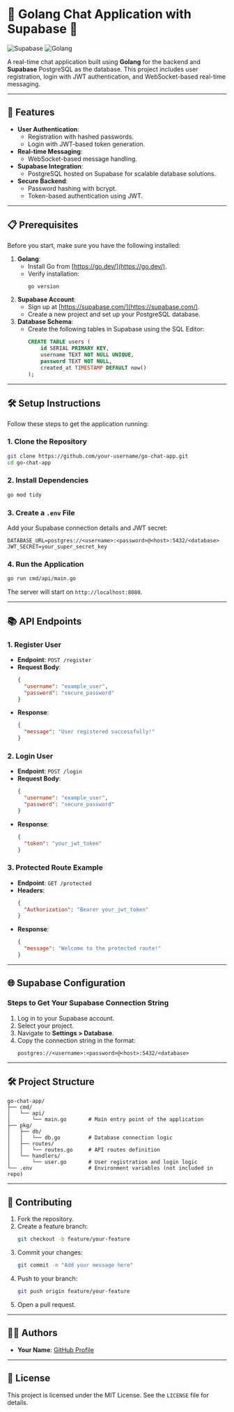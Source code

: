 # 🐹 Golang Chat Application with Supabase 🐘

![Supabase](https://img.shields.io/badge/Supabase-3ECF8E?style=for-the-badge&logo=supabase&logoColor=white)
![Golang](https://img.shields.io/badge/Go-00ADD8?style=for-the-badge&logo=go&logoColor=white)

A real-time chat application built using **Golang** for the backend and **Supabase** PostgreSQL as the database. This project includes user registration, login with JWT authentication, and WebSocket-based real-time messaging.

---

## 🚀 Features

- **User Authentication**:
  - Registration with hashed passwords.
  - Login with JWT-based token generation.
- **Real-time Messaging**:
  - WebSocket-based message handling.
- **Supabase Integration**:
  - PostgreSQL hosted on Supabase for scalable database solutions.
- **Secure Backend**:
  - Password hashing with bcrypt.
  - Token-based authentication using JWT.

---

## 📋 Prerequisites

Before you start, make sure you have the following installed:

1. **Golang**:
   - Install Go from [https://go.dev/](https://go.dev/).
   - Verify installation:
     ```bash
     go version
     ```
2. **Supabase Account**:
   - Sign up at [https://supabase.com/](https://supabase.com/).
   - Create a new project and set up your PostgreSQL database.
3. **Database Schema**:
   - Create the following tables in Supabase using the SQL Editor:
     ```sql
     CREATE TABLE users (
         id SERIAL PRIMARY KEY,
         username TEXT NOT NULL UNIQUE,
         password TEXT NOT NULL,
         created_at TIMESTAMP DEFAULT now()
     );
     ```

---

## 🛠️ Setup Instructions

Follow these steps to get the application running:

### 1. Clone the Repository

```bash
git clone https://github.com/your-username/go-chat-app.git
cd go-chat-app
```

### 2. Install Dependencies

```bash
go mod tidy
```

### 3. Create a `.env` File

Add your Supabase connection details and JWT secret:

```
DATABASE_URL=postgres://<username>:<password>@<host>:5432/<database>
JWT_SECRET=your_super_secret_key
```

### 4. Run the Application

```bash
go run cmd/api/main.go
```

The server will start on `http://localhost:8080`.

---

## 📚 API Endpoints

### 1. **Register User**

- **Endpoint**: `POST /register`
- **Request Body**:
  ```json
  {
    "username": "example_user",
    "password": "secure_password"
  }
  ```
- **Response**:
  ```json
  {
    "message": "User registered successfully!"
  }
  ```

### 2. **Login User**

- **Endpoint**: `POST /login`
- **Request Body**:
  ```json
  {
    "username": "example_user",
    "password": "secure_password"
  }
  ```
- **Response**:
  ```json
  {
    "token": "your_jwt_token"
  }
  ```

### 3. **Protected Route Example**

- **Endpoint**: `GET /protected`
- **Headers**:
  ```json
  {
    "Authorization": "Bearer your_jwt_token"
  }
  ```
- **Response**:
  ```json
  {
    "message": "Welcome to the protected route!"
  }
  ```

---

## 🌐 Supabase Configuration

### **Steps to Get Your Supabase Connection String**

1. Log in to your Supabase account.
2. Select your project.
3. Navigate to **Settings > Database**.
4. Copy the connection string in the format:
   ```
   postgres://<username>:<password>@<host>:5432/<database>
   ```

---

## 🛠️ Project Structure

```
go-chat-app/
├── cmd/
│   └── api/
│       └── main.go       # Main entry point of the application
├── pkg/
│   ├── db/
│   │   └── db.go         # Database connection logic
│   ├── routes/
│   │   └── routes.go     # API routes definition
│   └── handlers/
│       └── user.go       # User registration and login logic
└── .env                  # Environment variables (not included in repo)
```

---

## 🤝 Contributing

1. Fork the repository.
2. Create a feature branch:
   ```bash
   git checkout -b feature/your-feature
   ```
3. Commit your changes:
   ```bash
   git commit -m "Add your message here"
   ```
4. Push to your branch:
   ```bash
   git push origin feature/your-feature
   ```
5. Open a pull request.

---

## 🧑‍💻 Authors

- **Your Name**: [GitHub Profile](https://github.com/your-username)

---

## 📜 License

This project is licensed under the MIT License. See the `LICENSE` file for details.
